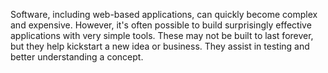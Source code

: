 Software, including web-based applications, can quickly become complex and expensive. However, it's often possible to build surprisingly effective applications with very simple tools. These may not be built to last forever, but they help kickstart a new idea or business. They assist in testing and better understanding a concept.
